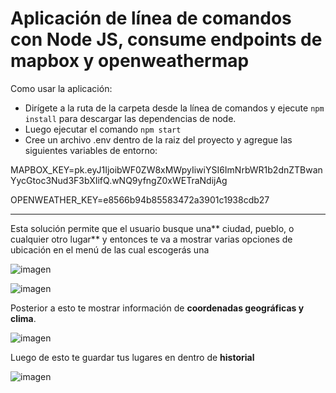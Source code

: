 # Aplicación de línea de comandos con Node JS, consume endpoints de mapbox y openweathermap

Como usar la aplicación:
-	Dirígete a la ruta de la carpeta desde la línea de comandos y ejecute `npm install` para descargar las dependencias de node.
-	Luego ejecutar el comando `npm start`
-	Cree un archivo .env dentro de la raiz del proyecto y agregue las siguientes variables de entorno:

MAPBOX_KEY=pk.eyJ1IjoibWF0ZW8xMWpyIiwiYSI6ImNrbWR1b2dnZTBwanYycGtoc3Nud3F3bXIifQ.wNQ9yfngZ0xWETraNdijAg

OPENWEATHER_KEY=e8566b94b85583472a3901c1938cdb27

---

Esta solución permite que el usuario busque una** ciudad, pueblo, o cualquier otro lugar** y entonces te va a mostrar varias opciones de ubicación en el menú de las cual escogerás una

![imagen](https://res.cloudinary.com/drbotbbjb/image/upload/v1653879704/Screenshot_143_z8dslu.png)

![imagen](https://res.cloudinary.com/drbotbbjb/image/upload/v1653879705/Screenshot_144_frbr09.png)

Posterior a esto te mostrar información de **coordenadas geográficas y clima**.

![imagen](https://res.cloudinary.com/drbotbbjb/image/upload/v1653879705/Screenshot_149_qvszz4.png)

Luego de esto te guardar tus lugares en dentro de **historial**

![imagen](https://res.cloudinary.com/drbotbbjb/image/upload/v1653879705/Screenshot_145_klrgbo.png)
